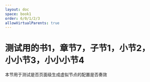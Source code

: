 ```yaml
---
layout: doc
space: book1
order: 6/0/1/2/3
allowVirtualParents: true
---
```


# 测试用的书1，章节7，子节1，小节2，小小节3，小小小节4

本节用于测试是否页面级生成虚拟节点的配置是否奏效